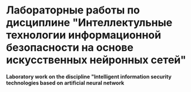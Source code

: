 # Лабораторные работы по дисциплине "Интеллектульные технологии информационной безопасности на основе искусственных нейронных сетей"
#### Laboratory work on the discipline "Intelligent information security technologies based on artificial neural network

